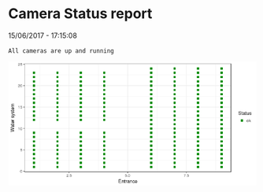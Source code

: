 Camera Status report
================
15/06/2017 - 17:15:08

    All cameras are up and running

![](camreport_files/figure-markdown_github/unnamed-chunk-2-1.png)
